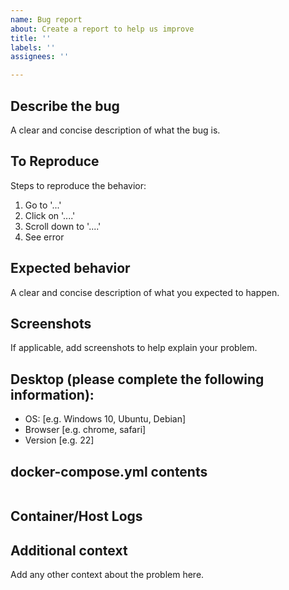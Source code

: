 ```yaml
---
name: Bug report
about: Create a report to help us improve
title: ''
labels: ''
assignees: ''

---
```


## Describe the bug

A clear and concise description of what the bug is.

## To Reproduce

Steps to reproduce the behavior:

1. Go to '...'
2. Click on '....'
3. Scroll down to '....'
4. See error

## Expected behavior

A clear and concise description of what you expected to happen.

## Screenshots

If applicable, add screenshots to help explain your problem.

## Desktop (please complete the following information):

- OS: [e.g. Windows 10, Ubuntu, Debian]
- Browser [e.g. chrome, safari]
- Version [e.g. 22]

## docker-compose.yml contents

```yaml
```

## Container/Host Logs

## Additional context

Add any other context about the problem here.
